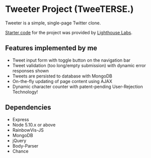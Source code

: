 # Tweeter Project (TweeTERSE.)

Tweeter is a simple, single-page Twitter clone.

[Starter code](https://github.com/lighthouse-labs/tweeter) for the project was provided by [Lighthouse Labs](https://www.lighthouselabs.ca/).

## Features implemented by me
- Tweet input form with toggle button on the navigation bar
- Tweet validation (too long/empty submission) with dynamic error responses shown
- Tweets are persisted to database with MongoDB
- On-the-fly updating of page content using AJAX
- Dynamic character counter with patent-pending User-Rejection Technology!

## Dependencies

- Express
- Node 5.10.x or above
- RainbowVis-JS
- MongoDB
- jQuery
- Body-Parser
- Chance

